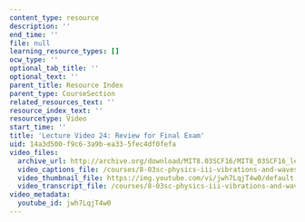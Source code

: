 ```yaml
---
content_type: resource
description: ''
end_time: ''
file: null
learning_resource_types: []
ocw_type: ''
optional_tab_title: ''
optional_text: ''
parent_title: Resource Index
parent_type: CourseSection
related_resources_text: ''
resource_index_text: ''
resourcetype: Video
start_time: ''
title: 'Lecture Video 24: Review for Final Exam'
uid: 14a3d500-f9c6-3a9b-ea33-5fec4df0fefa
video_files:
  archive_url: http://archive.org/download/MIT8.03SCF16/MIT8_03SCF16_lec24_300k.mp4
  video_captions_file: /courses/8-03sc-physics-iii-vibrations-and-waves-fall-2016/66ed6bb669765b0993a60c82a674c4cc_jwh7LqjT4w0.vtt
  video_thumbnail_file: https://img.youtube.com/vi/jwh7LqjT4w0/default.jpg
  video_transcript_file: /courses/8-03sc-physics-iii-vibrations-and-waves-fall-2016/bd36341ba81ca3c9d1bdd6910d6b9502_jwh7LqjT4w0.pdf
video_metadata:
  youtube_id: jwh7LqjT4w0
---
```

